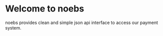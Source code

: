 # Welcome to noebs


noebs provides clean and simple json api interface to access our payment system.